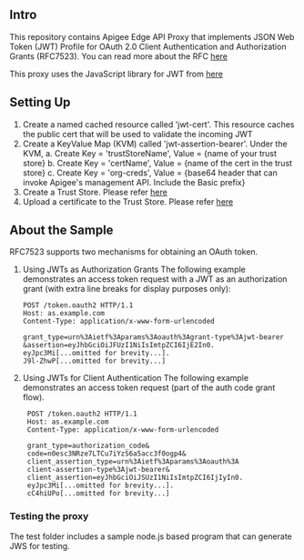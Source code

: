 ## <a name="intro"></a>Intro
This repository contains Apigee Edge API Proxy that implements JSON Web Token
(JWT) Profile for OAuth 2.0 Client Authentication and Authorization Grants
(RFC7523). You can read more about the RFC [here](https://tools.ietf.org/html/rfc7523)

This proxy uses the JavaScript library for JWT from [here](https://kjur.github.io/jsrsasign/)

## <a name="setup"></a>Setting Up
1. Create a named cached resource called 'jwt-cert'. This resource caches the
    public cert that will be used to validate the incoming JWT
2. Create a KeyValue Map (KVM) called 'jwt-assertion-bearer'. Under the KVM,
  a. Create Key = 'trustStoreName', Value = {name of your trust store}
  b. Create Key = 'certName', Value = {name of the cert in the trust store}
  c. Create Key = 'org-creds', Value = {base64 header that can invoke Apigee's
     management API. Include the Basic prefix}
3. Create a Trust Store. Please refer [here](http://docs.apigee.com/management/apis/post/organizations/%7Borg_name%7D/environments/%7Benv_name%7D/keystores)
4. Upload a certificate to the Trust Store. Please refer  [here](http://docs.apigee.com/management/apis/post/organizations/%7Borg_name%7D/environments/%7Benv_name%7D/keystores/%7Bkeystore_name%7D/certs)

## <a name="setup"></a>About the Sample
RFC7523 supports two mechanisms for obtaining an OAuth token.

1. Using JWTs as Authorization Grants
    The following example demonstrates an access token request with a JWT
    as an authorization grant (with extra line breaks for display
    purposes only):
    ```
    POST /token.oauth2 HTTP/1.1
    Host: as.example.com
    Content-Type: application/x-www-form-urlencoded

    grant_type=urn%3Aietf%3Aparams%3Aoauth%3Agrant-type%3Ajwt-bearer
    &assertion=eyJhbGciOiJFUzI1NiIsImtpZCI6IjE2In0.
    eyJpc3Mi[...omitted for brevity...].
    J9l-ZhwP[...omitted for brevity...]
    ```
2. Using JWTs for Client Authentication
   The following example demonstrates an access token request (part of the 
   auth code grant flow).
   ```
    POST /token.oauth2 HTTP/1.1
    Host: as.example.com
    Content-Type: application/x-www-form-urlencoded

    grant_type=authorization_code&
    code=n0esc3NRze7LTCu7iYzS6a5acc3f0ogp4&
    client_assertion_type=urn%3Aietf%3Aparams%3Aoauth%3A
    client-assertion-type%3Ajwt-bearer&
    client_assertion=eyJhbGciOiJSUzI1NiIsImtpZCI6IjIyIn0.
    eyJpc3Mi[...omitted for brevity...].
    cC4hiUPo[...omitted for brevity...]
     ```
      
### <a name="test"></a>Testing the proxy
The test folder includes a sample node.js based program that can generate 
JWS for testing.

